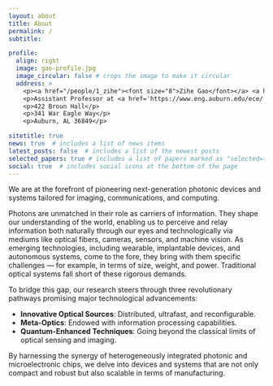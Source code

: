 ```yaml
---
layout: about
title: About
permalink: /
subtitle: 

profile:
  align: right
  image: gao-profile.jpg
  image_circular: false # crops the image to make it circular
  address: >
    <p><a href="/people/1_zihe"><font size="8">Zihe Gao</font></a> <a href="/people/1_zihe/#zihe_audio"><i style='font-size:24px' class='fas'>&#xf028;</i></a><p>
    <p>Assistant Professor at <a href='https://www.eng.auburn.edu/ece/'>Auburn ECE</a><p>
    <p>422 Broun Hall</p>
    <p>341 War Eagle Way</p>
    <p>Auburn, AL 36849</p>

sitetitle: true
news: true  # includes a list of news items
latest_posts: false  # includes a list of the newest posts
selected_papers: true # includes a list of papers marked as "selected={true}"
social: true  # includes social icons at the bottom of the page
---
```

We are at the forefront of pioneering next-generation photonic devices and systems tailored for imaging, communications, and computing.


Photons are unmatched in their role as carriers of information. They shape our understanding of the world, enabling us to perceive and relay information both naturally through our eyes and technologically via mediums like optical fibers, cameras, sensors, and machine vision. As emerging technologies, including wearable, implantable devices, and autonomous systems, come to the fore, they bring with them specific challenges — for example, in terms of size, weight, and power. Traditional optical systems fall short of these rigorous demands.


To bridge this gap, our research steers through three revolutionary pathways promising major technological advancements:
- **Innovative Optical Sources**: Distributed, ultrafast, and reconfigurable.
- **Meta-Optics**: Endowed with information processing capabilities.
- **Quantum-Enhanced Techniques**: Going beyond the classical limits of optical sensing and imaging.


By harnessing the synergy of heterogeneously integrated photonic and microelectronic chips, we delve into devices and systems that are not only compact and robust but also scalable in terms of manufacturing.

<!-- Write your biography here. Tell the world about yourself. Link to your favorite [subreddit](http://reddit.com). You can put a picture in, too. The code is already in, just name your picture `prof_pic.jpg` and put it in the `img/` folder.

Put your address / P.O. box / other info right below your picture. You can also disable any of these elements by editing `profile` property of the YAML header of your `_pages/about.md`. Edit `_bibliography/papers.bib` and Jekyll will render your [publications page](/al-folio/publications/) automatically.

Link to your social media connections, too. This theme is set up to use [Font Awesome icons](http://fortawesome.github.io/Font-Awesome/) and [Academicons](https://jpswalsh.github.io/academicons/), like the ones below. Add your Facebook, Twitter, LinkedIn, Google Scholar, or just disable all of them.
 -->
